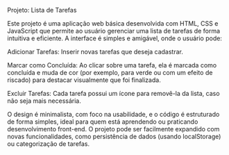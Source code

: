 Projeto: Lista de Tarefas

Este projeto é uma aplicação web básica desenvolvida com HTML, CSS e JavaScript que permite ao usuário gerenciar uma lista de tarefas de forma intuitiva e eficiente. A interface é simples e amigável, onde o usuário pode:

Adicionar Tarefas: Inserir novas tarefas que deseja cadastrar.

Marcar como Concluída: Ao clicar sobre uma tarefa, ela é marcada como concluída e muda de cor (por exemplo, para verde ou com um efeito de riscado) para destacar visualmente que foi finalizada.

Excluir Tarefas: Cada tarefa possui um ícone para removê-la da lista, caso não seja mais necessária.

O design é minimalista, com foco na usabilidade, e o código é estruturado de forma simples, ideal para quem está aprendendo ou praticando desenvolvimento front-end. O projeto pode ser facilmente expandido com novas funcionalidades, como persistência de dados (usando localStorage) ou categorização de tarefas.
